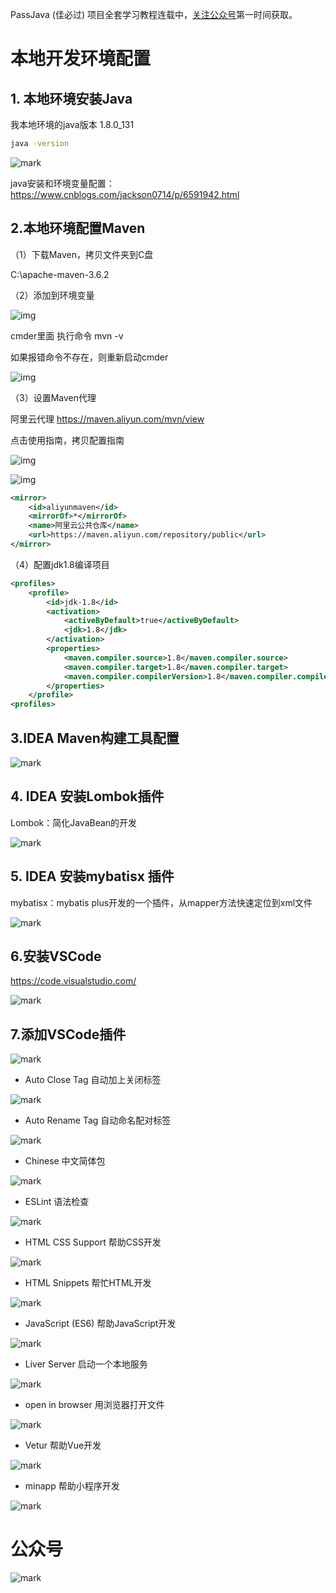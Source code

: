 PassJava (佳必过) 项目全套学习教程连载中，[关注公众号](#公众号)第一时间获取。



# 本地开发环境配置

## 1. 本地环境安装Java

我本地环境的java版本 1.8.0_131

``` sh
java -version
```

![mark](http://cdn.jayh.club/blog/20200409/Rgsr2cSJK2op.png?imageslim)

java安装和环境变量配置：https://www.cnblogs.com/jackson0714/p/6591942.html

## 2.本地环境配置Maven

（1）下载Maven，拷贝文件夹到C盘

C:\apache-maven-3.6.2

（2）添加到环境变量

![img](https://img2018.cnblogs.com/blog/414640/201912/414640-20191205140341629-683376980.png)

 

 cmder里面 执行命令 mvn -v

如果报错命令不存在，则重新启动cmder

![img](https://img2018.cnblogs.com/blog/414640/201912/414640-20191205140529908-1292536028.png)

（3）设置Maven代理

阿里云代理 https://maven.aliyun.com/mvn/view

点击使用指南，拷贝配置指南

![img](https://img2018.cnblogs.com/blog/414640/201912/414640-20191205155523636-1668370870.png)

![img](https://img2018.cnblogs.com/blog/414640/201912/414640-20191205155508365-464337930.png)

```xml
<mirror>
    <id>aliyunmaven</id>
    <mirrorOf>*</mirrorOf>
    <name>阿里云公共仓库</name>
    <url>https://maven.aliyun.com/repository/public</url>
</mirror>
```

（4）配置jdk1.8编译项目

``` xml
<profiles>
    <profile>
        <id>jdk-1.8</id>
        <activation>
            <activeByDefault>true</activeByDefault>
            <jdk>1.8</jdk>
        </activation>
        <properties>
            <maven.compiler.source>1.8</maven.compiler.source>
            <maven.compiler.target>1.8</maven.compiler.target>
            <maven.compiler.compilerVersion>1.8</maven.compiler.compilerVersion>
        </properties>
    </profile>
<profiles>
```

## 3.IDEA Maven构建工具配置

![mark](http://cdn.jayh.club/blog/20200409/hnOTRUp5FuFM.png?imageslim)

 ## 4. IDEA 安装Lombok插件

Lombok：简化JavaBean的开发

![mark](http://cdn.jayh.club/blog/20200409/QXsBR9HVIlzz.png?imageslim)

## 5. IDEA 安装mybatisx 插件

mybatisx：mybatis plus开发的一个插件，从mapper方法快速定位到xml文件

![mark](http://cdn.jayh.club/blog/20200409/r3v9UwnpFadN.png?imageslim)



## 6.安装VSCode

https://code.visualstudio.com/

![mark](http://cdn.jayh.club/blog/20200409/YxKrkYS18n7X.png?imageslim)



## 7.添加VSCode插件

![mark](http://cdn.jayh.club/blog/20200409/yJbjY1fhR3O3.png?imageslim)

- Auto Close Tag 自动加上关闭标签

![mark](http://cdn.jayh.club/blog/20200409/VipCQvRyj9wo.png?imageslim)

- Auto Rename Tag 自动命名配对标签

![mark](http://cdn.jayh.club/blog/20200409/aePiOxpNRkKB.png?imageslim)

- Chinese 中文简体包

![mark](http://cdn.jayh.club/blog/20200409/QAIlWX9eA4lG.png?imageslim)

- ESLint 语法检查

![mark](http://cdn.jayh.club/blog/20200409/Pnz46wDClPNa.png?imageslim)

- HTML CSS Support 帮助CSS开发

![mark](http://cdn.jayh.club/blog/20200409/Rt7NNbFQItKu.png?imageslim)

- HTML Snippets 帮忙HTML开发

![mark](http://cdn.jayh.club/blog/20200409/l5UTT1JNDKVT.png?imageslim)

- JavaScript (ES6) 帮助JavaScript开发

![mark](http://cdn.jayh.club/blog/20200409/zNX7cnSxhsB6.png?imageslim)

- Liver Server 启动一个本地服务

![mark](http://cdn.jayh.club/blog/20200409/lslvvQy9fAKr.png?imageslim)

- open in browser 用浏览器打开文件

![mark](http://cdn.jayh.club/blog/20200409/5XOOR410BIYJ.png?imageslim)

- Vetur  帮助Vue开发

![mark](http://cdn.jayh.club/blog/20200409/PleA3UCu77i1.png?imageslim)

- minapp 帮助小程序开发

![mark](http://cdn.jayh.club/blog/20200409/oQ8dXmeAK6Y2.png?imageslim)



# 公众号

![mark](http://cdn.jayh.club/blog/20200404/GU60Sv47XT7J.png?imageslim)